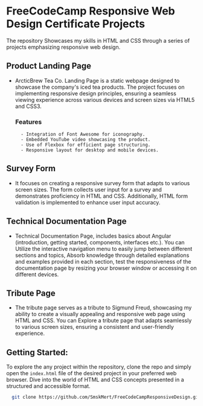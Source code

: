 # FreeCodeCamp Responsive Web Design Certificate Projects

The repository Showcases my skills in HTML and CSS through a series of projects emphasizing responsive web design.

## Product Landing Page

- ArcticBrew Tea Co. Landing Page is a static webpage designed to showcase the company's iced tea products. The project focuses on implementing responsive design principles, ensuring a seamless viewing experience across various devices and screen sizes via HTML5 and CSS3.
    ### Features
        - Integration of Font Awesome for iconography.
        - Embedded YouTube video showcasing the product.
        - Use of Flexbox for efficient page structuring.
        - Responsive layout for desktop and mobile devices.

## Survey Form

- It focuses on creating a responsive survey form that adapts to various screen sizes. The form collects user input for a survey and demonstrates proficiency in HTML and CSS. Additionally, HTML form validation is implemented to enhance user input accuracy.

## Technical Documentation Page

- Technical Documentation Page, includes basics about Angular (introduction, getting started, components, interfaces etc.). You can Utilize the interactive navigation menu to easily jump between different sections and topics, Absorb knowledge through detailed explanations and examples provided in each section, test the responsiveness of the documentation page by resizing your browser window or accessing it on different devices.

## Tribute Page

- The tribute page serves as a tribute to Sigmund Freud, showcasing my ability to create a visually appealing and responsive web page using HTML and CSS. You can Explore a tribute page that adapts seamlessly to various screen sizes, ensuring a consistent and user-friendly experience.

## Getting Started:

To explore the any project within the repository, clone the repo and simply open the `index.html` file of the desired project in your preferred web browser. Dive into the world of HTML and CSS concepts presented in a structured and accessible format.

 ```bash
   git clone https://github.com/SmskMert/FreeCodeCampResponsiveDesign.git
   ```